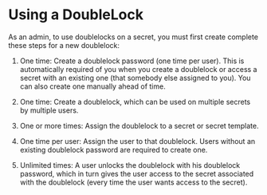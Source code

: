 [title]: # (Using a DoubleLock )
[tags]: # (DoubleLock)
[priority]: # (1000)

# Using a DoubleLock

As an admin, to use doublelocks on a secret, you must first create complete these steps for a new doublelock:

1. One time: Create a doublelock password (one time per user). This is automatically required of you when you create a doublelock or access a secret with an existing one (that somebody else assigned to you). You can also create one manually ahead of time.

1. One time: Create a doublelock, which can be used on multiple secrets by multiple users.

1. One or more times: Assign the doublelock to a secret or secret template.

1. One time per user: Assign the user to that doublelock. Users without an existing doublelock password are required to create one.

1. Unlimited times: A user unlocks the doublelock with his doublelock password, which in turn gives the user access to the secret associated with the doublelock (every time the user wants access to the secret).
